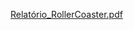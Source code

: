 [Relatório_RollerCoaster.pdf](https://github.com/user-attachments/files/21878394/Relatorio_RollerCoaster.pdf)
